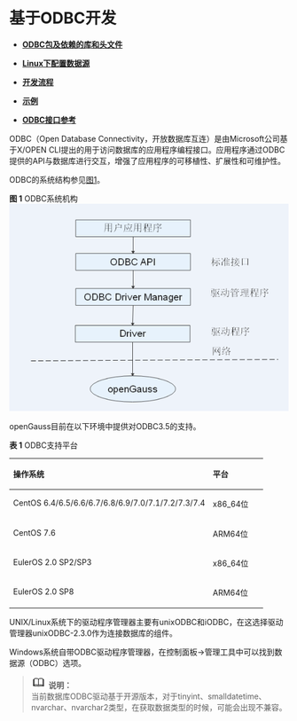# 基于ODBC开发<a name="ZH-CN_TOPIC_0244721233"></a>

-   **[ODBC包及依赖的库和头文件](ODBC包及依赖的库和头文件.md)**  

-   **[Linux下配置数据源](Linux下配置数据源.md)**  

-   **[开发流程](开发流程_ODBC.md)**  

-   **[示例](示例-常用功能和批量绑定.md)**  

-   **[ODBC接口参考](ODBC接口参考.md)**  

ODBC（Open Database Connectivity，开放数据库互连）是由Microsoft公司基于X/OPEN CLI提出的用于访问数据库的应用程序编程接口。应用程序通过ODBC提供的API与数据库进行交互，增强了应用程序的可移植性、扩展性和可维护性。

ODBC的系统结构参见[图1](#fig1255101034110)。

**图 1**  ODBC系统机构<a name="fig1255101034110"></a>  
![](figures/ODBC系统机构.png "ODBC系统机构")

openGauss目前在以下环境中提供对ODBC3.5的支持。

**表 1**  ODBC支持平台

<a name="zh-cn_topic_0237120405_zh-cn_topic_0059778944_tcc3bf62098e14505b94680dffaa5940d"></a>
<table><thead align="left"><tr id="zh-cn_topic_0237120405_zh-cn_topic_0059778944_re1a7b791067f4bac9743d0de9f2ae8b6"><th class="cellrowborder" valign="top" width="78.64%" id="mcps1.2.3.1.1"><p id="zh-cn_topic_0237120405_zh-cn_topic_0059778944_aa56cbe2a342d43b59dfc4501d2fc6172"><a name="zh-cn_topic_0237120405_zh-cn_topic_0059778944_aa56cbe2a342d43b59dfc4501d2fc6172"></a><a name="zh-cn_topic_0237120405_zh-cn_topic_0059778944_aa56cbe2a342d43b59dfc4501d2fc6172"></a>操作系统</p>
</th>
<th class="cellrowborder" valign="top" width="21.36%" id="mcps1.2.3.1.2"><p id="zh-cn_topic_0237120405_zh-cn_topic_0059778944_a645fcd4314514ac5b4409e804145c94b"><a name="zh-cn_topic_0237120405_zh-cn_topic_0059778944_a645fcd4314514ac5b4409e804145c94b"></a><a name="zh-cn_topic_0237120405_zh-cn_topic_0059778944_a645fcd4314514ac5b4409e804145c94b"></a>平台</p>
</th>
</tr>
</thead>
<tbody><tr id="zh-cn_topic_0237120405_zh-cn_topic_0059778944_row246633982912"><td class="cellrowborder" valign="top" width="78.64%" headers="mcps1.2.3.1.1 "><p id="zh-cn_topic_0237120405_zh-cn_topic_0059778944_p55601140183018"><a name="zh-cn_topic_0237120405_zh-cn_topic_0059778944_p55601140183018"></a><a name="zh-cn_topic_0237120405_zh-cn_topic_0059778944_p55601140183018"></a><span>CentOS <span>6.4/</span><span>6.5/</span><span>6.6/</span><span>6.7/</span><span>6.8/</span><span>6.9/</span><span>7.0/</span><span>7.1/</span><span>7.2/</span><span>7.3/</span>7.4</span></p>
</td>
<td class="cellrowborder" align="left" valign="top" width="21.36%" headers="mcps1.2.3.1.2 "><p id="zh-cn_topic_0237120405_zh-cn_topic_0059778944_p37001047123019"><a name="zh-cn_topic_0237120405_zh-cn_topic_0059778944_p37001047123019"></a><a name="zh-cn_topic_0237120405_zh-cn_topic_0059778944_p37001047123019"></a>x86_64位</p>
</td>
</tr>
<tr id="zh-cn_topic_0237120405_row196422068554"><td class="cellrowborder" valign="top" width="78.64%" headers="mcps1.2.3.1.1 "><p id="zh-cn_topic_0237120405_p12643116125510"><a name="zh-cn_topic_0237120405_p12643116125510"></a><a name="zh-cn_topic_0237120405_p12643116125510"></a>CentOS 7.6</p>
</td>
<td class="cellrowborder" valign="top" width="21.36%" headers="mcps1.2.3.1.2 "><p id="zh-cn_topic_0237120405_p864386185519"><a name="zh-cn_topic_0237120405_p864386185519"></a><a name="zh-cn_topic_0237120405_p864386185519"></a>ARM64位</p>
</td>
</tr>
<tr id="zh-cn_topic_0237120405_zh-cn_topic_0059778944_row1915312215011"><td class="cellrowborder" valign="top" width="78.64%" headers="mcps1.2.3.1.1 "><p id="zh-cn_topic_0237120405_zh-cn_topic_0059778944_p826525664919"><a name="zh-cn_topic_0237120405_zh-cn_topic_0059778944_p826525664919"></a><a name="zh-cn_topic_0237120405_zh-cn_topic_0059778944_p826525664919"></a>EulerOS 2.0 SP2/SP3</p>
</td>
<td class="cellrowborder" align="left" valign="top" width="21.36%" headers="mcps1.2.3.1.2 "><p id="zh-cn_topic_0237120405_zh-cn_topic_0059778944_p93583610509"><a name="zh-cn_topic_0237120405_zh-cn_topic_0059778944_p93583610509"></a><a name="zh-cn_topic_0237120405_zh-cn_topic_0059778944_p93583610509"></a>x86_64位</p>
</td>
</tr>
<tr id="zh-cn_topic_0237120405_row1728515110349"><td class="cellrowborder" valign="top" width="78.64%" headers="mcps1.2.3.1.1 "><p id="zh-cn_topic_0237120405_p1028612118342"><a name="zh-cn_topic_0237120405_p1028612118342"></a><a name="zh-cn_topic_0237120405_p1028612118342"></a>EulerOS 2.0 SP8</p>
</td>
<td class="cellrowborder" valign="top" width="21.36%" headers="mcps1.2.3.1.2 "><p id="zh-cn_topic_0237120405_p162863113411"><a name="zh-cn_topic_0237120405_p162863113411"></a><a name="zh-cn_topic_0237120405_p162863113411"></a>ARM64位</p>
</td>
</tr>
</tbody>
</table>

UNIX/Linux系统下的驱动程序管理器主要有unixODBC和iODBC，在这选择驱动管理器unixODBC-2.3.0作为连接数据库的组件。

Windows系统自带ODBC驱动程序管理器，在控制面板-\>管理工具中可以找到数据源（ODBC）选项。

>![](public_sys-resources/icon-note.png) **说明：**   
>当前数据库ODBC驱动基于开源版本，对于tinyint、smalldatetime、nvarchar、nvarchar2类型，在获取数据类型的时候，可能会出现不兼容。  


